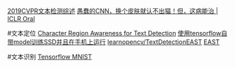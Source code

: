 [2019CVPR文本检测综述](https://zhuanlan.zhihu.com/p/67319122)
[愚蠢的CNN，换个皮肤就认不出猫！但，这病能治 | ICLR Oral](https://zhuanlan.zhihu.com/p/72056383)

#文本定位
[Character Region Awareness for Text Detection](https://arxiv.org/pdf/1904.01941.pdf)
[使用tensorflow自带model训练SSD并且在手机上运行](https://blog.csdn.net/stesha_chen/article/details/86741474)
[learnopencv/TextDetectionEAST](https://github.com/spmallick/learnopencv/tree/master/TextDetectionEAST)
[EAST](https://github.com/argman/EAST)

#文本识别
[Tensorflow MNIST](http://www.tensorfly.cn/tfdoc/tutorials/mnist_pros.html)